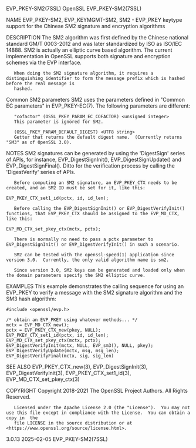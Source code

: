EVP_PKEY-SM2(7SSL)							    OpenSSL							    EVP_PKEY-SM2(7SSL)

NAME
       EVP_PKEY-SM2, EVP_KEYMGMT-SM2, SM2 - EVP_PKEY keytype support for the Chinese SM2 signature and encryption algorithms

DESCRIPTION
       The SM2 algorithm was first defined by the Chinese national standard GM/T 0003-2012 and was later standardized by ISO as ISO/IEC 14888. SM2 is actually
       an elliptic curve based algorithm. The current implementation in OpenSSL supports both signature and encryption schemes via the EVP interface.

       When doing the SM2 signature algorithm, it requires a distinguishing identifier to form the message prefix which is hashed before the real message is
       hashed.

   Common SM2 parameters
       SM2 uses the parameters defined in "Common EC parameters" in EVP_PKEY-EC(7).  The following parameters are different:

       "cofactor" (OSSL_PKEY_PARAM_EC_COFACTOR) <unsigned integer>
	   This parameter is ignored for SM2.

       (OSSL_PKEY_PARAM_DEFAULT_DIGEST) <UTF8 string>
	   Getter that returns the default digest name.	 (Currently returns "SM3" as of OpenSSL 3.0).

NOTES
       SM2  signatures	can  be	 generated  by	using  the  'DigestSign'  series  of  APIs,  for  instance,  EVP_DigestSignInit(),  EVP_DigestSignUpdate() and
       EVP_DigestSignFinal().  Ditto for the verification process by calling the 'DigestVerify' series of APIs.

       Before computing an SM2 signature, an EVP_PKEY_CTX needs to be created, and an SM2 ID must be set for it, like this:

	EVP_PKEY_CTX_set1_id(pctx, id, id_len);

       Before calling the EVP_DigestSignInit() or EVP_DigestVerifyInit() functions, that EVP_PKEY_CTX should be assigned to the EVP_MD_CTX, like this:

	EVP_MD_CTX_set_pkey_ctx(mctx, pctx);

       There is normally no need to pass a pctx parameter to EVP_DigestSignInit() or EVP_DigestVerifyInit() in such a scenario.

       SM2 can be tested with the openssl-speed(1) application since version 3.0.  Currently, the only valid algorithm name is sm2.

       Since version 3.0, SM2 keys can be generated and loaded only when the domain parameters specify the SM2 elliptic curve.

EXAMPLES
       This example demonstrates the calling sequence for using an EVP_PKEY to verify a message with the SM2 signature algorithm and the SM3 hash algorithm:

	#include <openssl/evp.h>

	/* obtain an EVP_PKEY using whatever methods... */
	mctx = EVP_MD_CTX_new();
	pctx = EVP_PKEY_CTX_new(pkey, NULL);
	EVP_PKEY_CTX_set1_id(pctx, id, id_len);
	EVP_MD_CTX_set_pkey_ctx(mctx, pctx);
	EVP_DigestVerifyInit(mctx, NULL, EVP_sm3(), NULL, pkey);
	EVP_DigestVerifyUpdate(mctx, msg, msg_len);
	EVP_DigestVerifyFinal(mctx, sig, sig_len)

SEE ALSO
       EVP_PKEY_CTX_new(3), EVP_DigestSignInit(3), EVP_DigestVerifyInit(3), EVP_PKEY_CTX_set1_id(3), EVP_MD_CTX_set_pkey_ctx(3)

COPYRIGHT
       Copyright 2018-2021 The OpenSSL Project Authors. All Rights Reserved.

       Licensed under the Apache License 2.0 (the "License").  You may not use this file except in compliance with the License.	 You can obtain a copy in  the
       file LICENSE in the source distribution or at <https://www.openssl.org/source/license.html>.

3.0.13									  2025-02-05							    EVP_PKEY-SM2(7SSL)
